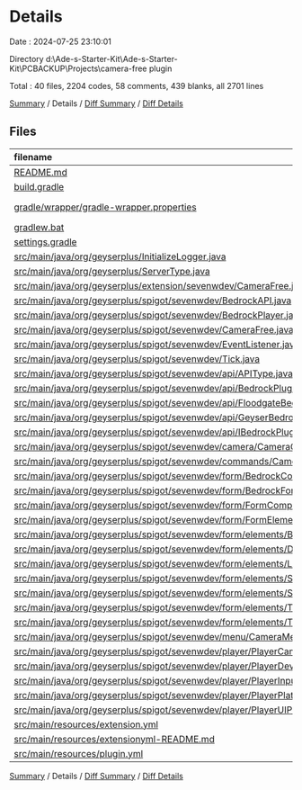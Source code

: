 # Details

Date : 2024-07-25 23:10:01

Directory d:\\Ade-s-Starter-Kit\\Ade-s-Starter-Kit\\PCBACKUP\\Projects\\camera-free plugin

Total : 40 files,  2204 codes, 58 comments, 439 blanks, all 2701 lines

[Summary](results.md) / Details / [Diff Summary](diff.md) / [Diff Details](diff-details.md)

## Files
| filename | language | code | comment | blank | total |
| :--- | :--- | ---: | ---: | ---: | ---: |
| [README.md](/README.md) | Markdown | 32 | 0 | 11 | 43 |
| [build.gradle](/build.gradle) | Gradle | 55 | 0 | 5 | 60 |
| [gradle/wrapper/gradle-wrapper.properties](/gradle/wrapper/gradle-wrapper.properties) | Java Properties | 5 | 0 | 1 | 6 |
| [gradlew.bat](/gradlew.bat) | Batch | 39 | 29 | 22 | 90 |
| [settings.gradle](/settings.gradle) | Gradle | 1 | 0 | 2 | 3 |
| [src/main/java/org/geyserplus/InitializeLogger.java](/src/main/java/org/geyserplus/InitializeLogger.java) | Java | 44 | 0 | 11 | 55 |
| [src/main/java/org/geyserplus/ServerType.java](/src/main/java/org/geyserplus/ServerType.java) | Java | 15 | 3 | 3 | 21 |
| [src/main/java/org/geyserplus/extension/sevenwdev/CameraFree.java](/src/main/java/org/geyserplus/extension/sevenwdev/CameraFree.java) | Java | 24 | 0 | 5 | 29 |
| [src/main/java/org/geyserplus/spigot/sevenwdev/BedrockAPI.java](/src/main/java/org/geyserplus/spigot/sevenwdev/BedrockAPI.java) | Java | 80 | 0 | 16 | 96 |
| [src/main/java/org/geyserplus/spigot/sevenwdev/BedrockPlayer.java](/src/main/java/org/geyserplus/spigot/sevenwdev/BedrockPlayer.java) | Java | 217 | 3 | 49 | 269 |
| [src/main/java/org/geyserplus/spigot/sevenwdev/CameraFree.java](/src/main/java/org/geyserplus/spigot/sevenwdev/CameraFree.java) | Java | 80 | 0 | 8 | 88 |
| [src/main/java/org/geyserplus/spigot/sevenwdev/EventListener.java](/src/main/java/org/geyserplus/spigot/sevenwdev/EventListener.java) | Java | 84 | 0 | 11 | 95 |
| [src/main/java/org/geyserplus/spigot/sevenwdev/Tick.java](/src/main/java/org/geyserplus/spigot/sevenwdev/Tick.java) | Java | 20 | 0 | 7 | 27 |
| [src/main/java/org/geyserplus/spigot/sevenwdev/api/APIType.java](/src/main/java/org/geyserplus/spigot/sevenwdev/api/APIType.java) | Java | 5 | 0 | 2 | 7 |
| [src/main/java/org/geyserplus/spigot/sevenwdev/api/BedrockPluginAPI.java](/src/main/java/org/geyserplus/spigot/sevenwdev/api/BedrockPluginAPI.java) | Java | 23 | 0 | 16 | 39 |
| [src/main/java/org/geyserplus/spigot/sevenwdev/api/FloodgateBedrockAPI.java](/src/main/java/org/geyserplus/spigot/sevenwdev/api/FloodgateBedrockAPI.java) | Java | 105 | 0 | 19 | 124 |
| [src/main/java/org/geyserplus/spigot/sevenwdev/api/GeyserBedrockAPI.java](/src/main/java/org/geyserplus/spigot/sevenwdev/api/GeyserBedrockAPI.java) | Java | 114 | 1 | 18 | 133 |
| [src/main/java/org/geyserplus/spigot/sevenwdev/api/IBedrockPluginAPI.java](/src/main/java/org/geyserplus/spigot/sevenwdev/api/IBedrockPluginAPI.java) | Java | 16 | 0 | 11 | 27 |
| [src/main/java/org/geyserplus/spigot/sevenwdev/camera/CameraController.java](/src/main/java/org/geyserplus/spigot/sevenwdev/camera/CameraController.java) | Java | 172 | 7 | 36 | 215 |
| [src/main/java/org/geyserplus/spigot/sevenwdev/commands/CameraCommand.java](/src/main/java/org/geyserplus/spigot/sevenwdev/commands/CameraCommand.java) | Java | 43 | 0 | 3 | 46 |
| [src/main/java/org/geyserplus/spigot/sevenwdev/form/BedrockContextMenu.java](/src/main/java/org/geyserplus/spigot/sevenwdev/form/BedrockContextMenu.java) | Java | 40 | 0 | 7 | 47 |
| [src/main/java/org/geyserplus/spigot/sevenwdev/form/BedrockForm.java](/src/main/java/org/geyserplus/spigot/sevenwdev/form/BedrockForm.java) | Java | 61 | 0 | 7 | 68 |
| [src/main/java/org/geyserplus/spigot/sevenwdev/form/FormComponentType.java](/src/main/java/org/geyserplus/spigot/sevenwdev/form/FormComponentType.java) | Java | 10 | 0 | 2 | 12 |
| [src/main/java/org/geyserplus/spigot/sevenwdev/form/FormElement.java](/src/main/java/org/geyserplus/spigot/sevenwdev/form/FormElement.java) | Java | 7 | 0 | 5 | 12 |
| [src/main/java/org/geyserplus/spigot/sevenwdev/form/elements/Button.java](/src/main/java/org/geyserplus/spigot/sevenwdev/form/elements/Button.java) | Java | 44 | 0 | 10 | 54 |
| [src/main/java/org/geyserplus/spigot/sevenwdev/form/elements/Dropdown.java](/src/main/java/org/geyserplus/spigot/sevenwdev/form/elements/Dropdown.java) | Java | 31 | 0 | 8 | 39 |
| [src/main/java/org/geyserplus/spigot/sevenwdev/form/elements/Label.java](/src/main/java/org/geyserplus/spigot/sevenwdev/form/elements/Label.java) | Java | 22 | 0 | 6 | 28 |
| [src/main/java/org/geyserplus/spigot/sevenwdev/form/elements/Slider.java](/src/main/java/org/geyserplus/spigot/sevenwdev/form/elements/Slider.java) | Java | 44 | 0 | 9 | 53 |
| [src/main/java/org/geyserplus/spigot/sevenwdev/form/elements/StepSlider.java](/src/main/java/org/geyserplus/spigot/sevenwdev/form/elements/StepSlider.java) | Java | 37 | 0 | 8 | 45 |
| [src/main/java/org/geyserplus/spigot/sevenwdev/form/elements/TextInput.java](/src/main/java/org/geyserplus/spigot/sevenwdev/form/elements/TextInput.java) | Java | 42 | 0 | 10 | 52 |
| [src/main/java/org/geyserplus/spigot/sevenwdev/form/elements/Toggle.java](/src/main/java/org/geyserplus/spigot/sevenwdev/form/elements/Toggle.java) | Java | 28 | 0 | 8 | 36 |
| [src/main/java/org/geyserplus/spigot/sevenwdev/menu/CameraMenu.java](/src/main/java/org/geyserplus/spigot/sevenwdev/menu/CameraMenu.java) | Java | 185 | 0 | 8 | 193 |
| [src/main/java/org/geyserplus/spigot/sevenwdev/player/PlayerCamSettings.java](/src/main/java/org/geyserplus/spigot/sevenwdev/player/PlayerCamSettings.java) | Java | 337 | 7 | 64 | 408 |
| [src/main/java/org/geyserplus/spigot/sevenwdev/player/PlayerDevice.java](/src/main/java/org/geyserplus/spigot/sevenwdev/player/PlayerDevice.java) | Java | 36 | 7 | 7 | 50 |
| [src/main/java/org/geyserplus/spigot/sevenwdev/player/PlayerInputType.java](/src/main/java/org/geyserplus/spigot/sevenwdev/player/PlayerInputType.java) | Java | 27 | 1 | 5 | 33 |
| [src/main/java/org/geyserplus/spigot/sevenwdev/player/PlayerPlatform.java](/src/main/java/org/geyserplus/spigot/sevenwdev/player/PlayerPlatform.java) | Java | 32 | 0 | 6 | 38 |
| [src/main/java/org/geyserplus/spigot/sevenwdev/player/PlayerUIProfile.java](/src/main/java/org/geyserplus/spigot/sevenwdev/player/PlayerUIProfile.java) | Java | 14 | 0 | 6 | 20 |
| [src/main/resources/extension.yml](/src/main/resources/extension.yml) | YAML | 6 | 0 | 0 | 6 |
| [src/main/resources/extensionyml-README.md](/src/main/resources/extensionyml-README.md) | Markdown | 13 | 0 | 7 | 20 |
| [src/main/resources/plugin.yml](/src/main/resources/plugin.yml) | YAML | 14 | 0 | 0 | 14 |

[Summary](results.md) / Details / [Diff Summary](diff.md) / [Diff Details](diff-details.md)